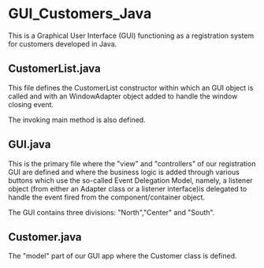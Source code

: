 # GUI_Customers_Java
This is a Graphical User Interface (GUI) functioning as a registration system for customers developed in Java.

## CustomerList.java
This file defines the CustomerList constructor within which an GUI object is called and with an WindowAdapter object
added to handle the window closing event.

The invoking main method is also defined.
## GUI.java
This is the primary file where the "view" and "controllers" of our registration GUI are defined and where the business logic is added
through various buttons which use the so-called Event Delegation Model, namely, a listener object (from either an Adapter
class or a listener interface)is delegated to handle the event fired from the component/container object.

The GUI contains three divisions: "North","Center" and "South".

## Customer.java
The "model" part of our GUI app where the Customer class is defined.




